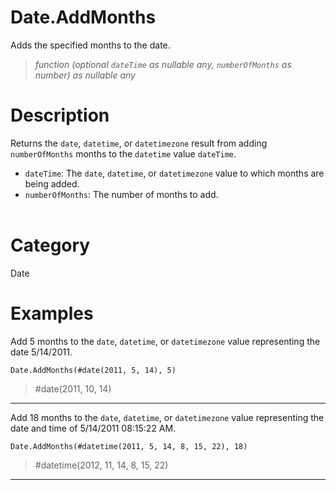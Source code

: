 ﻿# Date.AddMonths
Adds the specified months to the date.
> _function (optional <code>dateTime</code> as nullable any, <code>numberOfMonths</code> as number) as nullable any_
# Description 
Returns the <code>date</code>, <code>datetime</code>, or <code>datetimezone</code> result from adding <code>numberOfMonths</code> months to the <code>datetime</code> value <code>dateTime</code>.
      <ul>
        <li><code>dateTime</code>: The <code>date</code>, <code>datetime</code>, or <code>datetimezone</code> value to which months are being added.</li>
        <li><code>numberOfMonths</code>: The number of months to add.</li>        
      </ul>
# Category 
Date
# Examples 
Add 5 months to the <code>date</code>, <code>datetime</code>, or <code>datetimezone</code> value representing the date 5/14/2011.
```
Date.AddMonths(#date(2011, 5, 14), 5)
```
> #date(2011, 10, 14)
***
Add 18 months to the <code>date</code>, <code>datetime</code>, or <code>datetimezone</code> value representing the date and time of 5/14/2011 08:15:22 AM.
```
Date.AddMonths(#datetime(2011, 5, 14, 8, 15, 22), 18)
```
> #datetime(2012, 11, 14, 8, 15, 22)
***

